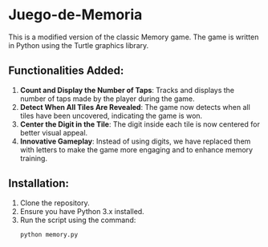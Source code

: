 # Juego-de-Memoria


This is a modified version of the classic Memory game. The game is written in Python using the Turtle graphics library.

## Functionalities Added:
1. **Count and Display the Number of Taps**: Tracks and displays the number of taps made by the player during the game.
2. **Detect When All Tiles Are Revealed**: The game now detects when all tiles have been uncovered, indicating the game is won.
3. **Center the Digit in the Tile**: The digit inside each tile is now centered for better visual appeal.
4. **Innovative Gameplay**: Instead of using digits, we have replaced them with letters to make the game more engaging and to enhance memory training.

## Installation:
1. Clone the repository.
2. Ensure you have Python 3.x installed.
3. Run the script using the command:
   ```bash
   python memory.py
